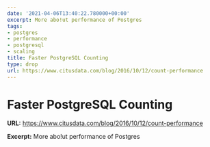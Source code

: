 ```yaml
---
date: '2021-04-06T13:40:22.780000+00:00'
excerpt: More abo!ut performance of Postgres
tags:
- postgres
- performance
- postgresql
- scaling
title: Faster PostgreSQL Counting
type: drop
url: https://www.citusdata.com/blog/2016/10/12/count-performance
---
```


# Faster PostgreSQL Counting

**URL:** https://www.citusdata.com/blog/2016/10/12/count-performance

**Excerpt:** More abo!ut performance of Postgres
